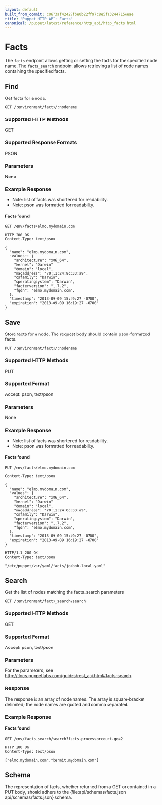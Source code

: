 ```yaml
---
layout: default
built_from_commit: c0673af42427fbe0b22ff97c8e5fa3244715eeae
title: 'Puppet HTTP API: Facts'
canonical: /puppet/latest/reference/http_api/http_facts.html
---
```


Facts
=============

The `facts` endpoint allows getting or setting the facts for the specified node name.  The `facts_search` endpoint
allows retrieving a list of node names containing the specified facts.

Find
----

Get facts for a node.

    GET /:environment/facts/:nodename

### Supported HTTP Methods

GET

### Supported Response Formats

PSON

### Parameters

None

### Example Response

* Note: list of facts was shortened for readability.
* Note: pson was formatted for readability.

#### Facts found

    GET /env/facts/elmo.mydomain.com

    HTTP 200 OK
    Content-Type: text/pson

    {
      "name": "elmo.mydomain.com",
      "values": {
        "architecture": "x86_64",
        "kernel": "Darwin",
        "domain": "local",
        "macaddress": "70:11:24:8c:33:a9",
        "osfamily": "Darwin",
        "operatingsystem": "Darwin",
        "facterversion": "1.7.2",
        "fqdn": "elmo.mydomain.com",
      },
      "timestamp": "2013-09-09 15:49:27 -0700",
      "expiration": "2013-09-09 16:19:27 -0700"
    }

Save
----

Store facts for a node.  The request body should contain pson-formatted facts.

    PUT /:environment/facts/:nodename

### Supported HTTP Methods

PUT

### Supported Format

Accept: pson, text/pson

### Parameters

None

### Example Response

* Note: list of facts was shortened for readability.
* Note: pson was formatted for readability.

#### Facts found

    PUT /env/facts/elmo.mydomain.com

    Content-Type: text/pson

    {
      "name": "elmo.mydomain.com",
      "values": {
        "architecture": "x86_64",
        "kernel": "Darwin",
        "domain": "local",
        "macaddress": "70:11:24:8c:33:a9",
        "osfamily": "Darwin",
        "operatingsystem": "Darwin",
        "facterversion": "1.7.2",
        "fqdn": "elmo.mydomain.com",
      },
      "timestamp": "2013-09-09 15:49:27 -0700",
      "expiration": "2013-09-09 16:19:27 -0700"
    }

    HTTP/1.1 200 OK
    Content-Type: text/pson

    "/etc/puppet/var/yaml/facts/joebob.local.yaml"

Search
----

Get the list of nodes matching the facts_search parameters

    GET /:environment/facts_search/search

### Supported HTTP Methods

GET

### Supported Format

Accept: pson, text/pson

### Parameters

For the parameters, see http://docs.puppetlabs.com/guides/rest_api.html#facts-search.

### Response

The response is an array of node names.  The array is square-bracket delimited; the node names are quoted and
comma separated.

### Example Response

#### Facts found

    GET /env/facts_search/search?facts.processorcount.ge=2

    HTTP 200 OK
    Content-Type: text/pson

    ["elmo.mydomain.com","kermit.mydomain.com"]

Schema
------

The representation of facts, whether returned from a GET or contained in a PUT body, should adhere to the
{file:api/schemas/facts.json api/schemas/facts.json} schema.
